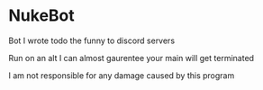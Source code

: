 # NukeBot
Bot I wrote todo the funny to discord servers

Run on an alt I can almost gaurentee your main will get terminated

I am not responsible for any damage caused by this program
